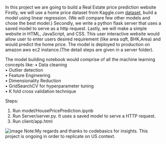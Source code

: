 In this project we are going to build a Real Estate price prediction website
Firstly, we will use a home price dataset from Kaggle.com [dataset](https://www.kaggle.com/code/bhavik0901/banglore-house-price-prediction/data), build a model using linear regression. (We will compare few other models and chose the best model.)
Secondly, we write a python flask server that uses a saved model to serve as a http request.
Lastly, we will make a simple website in HTML, JavaScript, and CSS. This user interactive website would allow user to enter users desired requirement (like area sqft, BHK,Area) and would predict the home price. The model is deployed to production on amazon aws ec2 instance.(The detail steps are given in a server folder).

The model building notebook would comprise of all the machine learning concepts like:
•	Data cleaning  
•	Outlier detection  
•	Feature Engineering  
•	Dimensionality Reduction  
•	GridSearchCV for hyperparameter tuning  
•	K fold cross validation technique  



Steps:
1. Run model/HousePricePrediction.ipynb
2. Run Server/server.py. It uses a saved model to serve a HTTP request.
3. Run client/app.html 


![image](https://user-images.githubusercontent.com/52985004/150883914-dca40f19-aef5-4e15-8c16-a1ea0e9a7bce.png)
Note:My regards and thanks to codebasics for insights. 
This project is ongoing in order to replicate on  US context.
